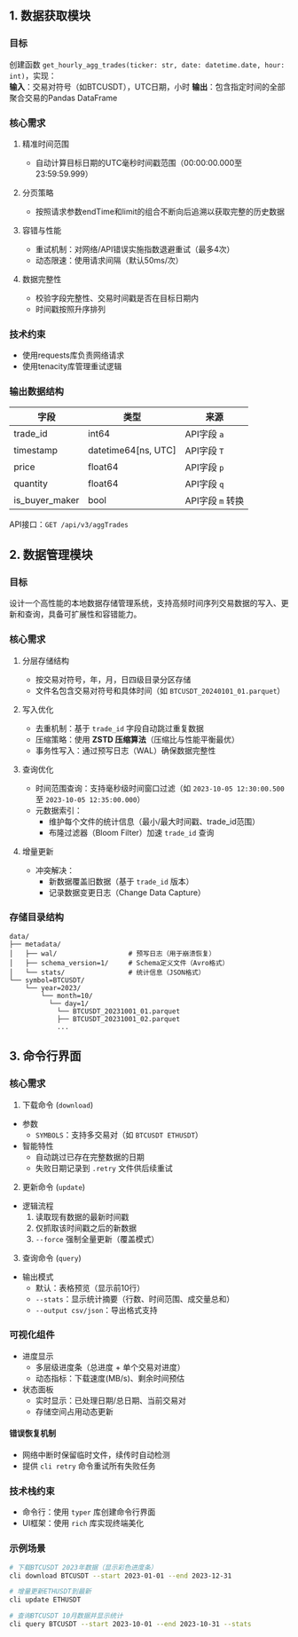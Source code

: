 ## 1. 数据获取模块

### 目标 

创建函数 `get_hourly_agg_trades(ticker: str, date: datetime.date, hour: int)`，实现：  
**输入**：交易对符号（如BTCUSDT），UTC日期，小时
**输出**：包含指定时间的全部聚合交易的Pandas DataFrame  

### 核心需求
1. 精准时间范围
   - 自动计算目标日期的UTC毫秒时间戳范围（00:00:00.000至23:59:59.999）  

2. 分页策略
   - 按照请求参数endTime和limit的组合不断向后追溯以获取完整的历史数据

3. 容错与性能  
   - 重试机制：对网络/API错误实施指数退避重试（最多4次）  
   - 动态限速：使用请求间隔（默认50ms/次）  

4. 数据完整性 
   - 校验字段完整性、交易时间戳是否在目标日期内  
   - 时间戳按照升序排列

### 技术约束

- 使用requests库负责网络请求
- 使用tenacity库管理重试逻辑

### 输出数据结构 
| 字段            | 类型                | 来源              |  
|-----------------|---------------------|-------------------|  
| trade_id        | int64               | API字段 `a`       |  
| timestamp       | datetime64[ns, UTC] | API字段 `T`       |  
| price           | float64             | API字段 `p`       |  
| quantity        | float64             | API字段 `q`       |  
| is_buyer_maker  | bool                | API字段 `m` 转换  |  

API接口：`GET /api/v3/aggTrades`

## 2. 数据管理模块

### 目标

设计一个高性能的本地数据存储管理系统，支持高频时间序列交易数据的写入、更新和查询，具备可扩展性和容错能力。

### 核心需求

1. 分层存储结构
    - 按交易对符号，年，月，日四级目录分区存储  
    - 文件名包含交易对符号和具体时间（如 `BTCUSDT_20240101_01.parquet`）  

2. 写入优化
   - 去重机制：基于 `trade_id` 字段自动跳过重复数据  
   - 压缩策略：使用 **ZSTD 压缩算法**（压缩比与性能平衡最优）  
   - 事务性写入：通过预写日志（WAL）确保数据完整性  

3. 查询优化
   - 时间范围查询：支持毫秒级时间窗口过滤（如 `2023-10-05 12:30:00.500` 至 `2023-10-05 12:35:00.000`）  
   - 元数据索引：  
     - 维护每个文件的统计信息（最小/最大时间戳、trade_id范围）  
     - 布隆过滤器（Bloom Filter）加速 `trade_id` 查询  

4. 增量更新
   - 冲突解决：  
     - 新数据覆盖旧数据（基于 `trade_id` 版本）  
     - 记录数据变更日志（Change Data Capture）  

### 存储目录结构
```  
data/  
├── metadata/  
│   ├── wal/                  # 预写日志（用于崩溃恢复）  
│   ├── schema_version=1/     # Schema定义文件（Avro格式）  
│   └── stats/                # 统计信息（JSON格式）  
└── symbol=BTCUSDT/  
    └── year=2023/  
        └── month=10/  
          └── day=1/
            └── BTCUSDT_20231001_01.parquet
            ├── BTCUSDT_20231001_02.parquet
            ...
```

## 3. 命令行界面

### 核心需求

1. 下载命令 (`download`) 
- 参数
  - `SYMBOLS`：支持多交易对（如 `BTCUSDT ETHUSDT`）
- 智能特性
  - 自动跳过已存在完整数据的日期
  - 失败日期记录到 `.retry` 文件供后续重试  

2. 更新命令 (`update`)
- 逻辑流程
  1. 读取现有数据的最新时间戳
  2. 仅抓取该时间戳之后的新数据 
  3. `--force` 强制全量更新（覆盖模式）  

3. 查询命令 (`query`)
- 输出模式
  - 默认：表格预览（显示前10行）  
  - `--stats`：显示统计摘要（行数、时间范围、成交量总和）  
  - `--output csv/json`：导出格式支持  

### 可视化组件
- 进度显示 
  - 多层级进度条（总进度 + 单个交易对进度）  
  - 动态指标：下载速度(MB/s)、剩余时间预估  
- 状态面板  
  - 实时显示：已处理日期/总日期、当前交易对  
  - 存储空间占用动态更新  

#### 错误恢复机制 
- 网络中断时保留临时文件，续传时自动检测  
- 提供 `cli retry` 命令重试所有失败任务  

### 技术栈约束
- 命令行：使用 `typer` 库创建命令行界面
- UI框架：使用 `rich` 库实现终端美化  

### 示例场景

```bash
# 下载BTCUSDT 2023年数据（显示彩色进度条）
cli download BTCUSDT --start 2023-01-01 --end 2023-12-31

# 增量更新ETHUSDT到最新
cli update ETHUSDT

# 查询BTCUSDT 10月数据并显示统计
cli query BTCUSDT --start 2023-10-01 --end 2023-10-31 --stats
```